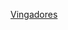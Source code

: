 <a href="https://kanto.legiaodosherois.com.br/w760-h398-gnw-cfill-q80/wp-content/uploads/2019/03/legiao_OTy2uK8aDodVbgc9ZAwjUmhz3LqI40QrFnXGC7RvWs.jpg.jpeg">Vingadores</a>

